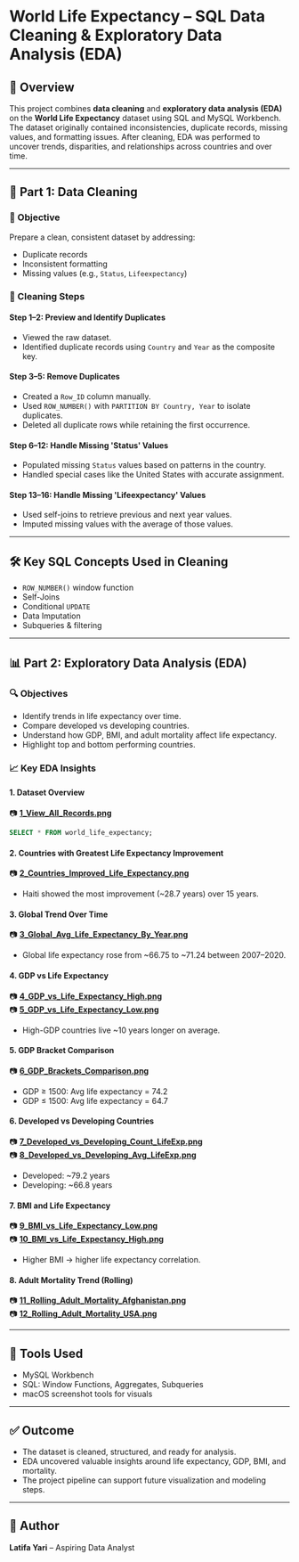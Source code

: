 
# World Life Expectancy – SQL Data Cleaning & Exploratory Data Analysis (EDA)

## 🧾 Overview
This project combines **data cleaning** and **exploratory data analysis (EDA)** on the **World Life Expectancy** dataset using SQL and MySQL Workbench. The dataset originally contained inconsistencies, duplicate records, missing values, and formatting issues. After cleaning, EDA was performed to uncover trends, disparities, and relationships across countries and over time.

---

## 🧹 Part 1: Data Cleaning

### 📌 Objective
Prepare a clean, consistent dataset by addressing:
- Duplicate records
- Inconsistent formatting
- Missing values (e.g., `Status`, `Lifeexpectancy`)

### 🧪 Cleaning Steps

#### Step 1–2: Preview and Identify Duplicates
- Viewed the raw dataset.
- Identified duplicate records using `Country` and `Year` as the composite key.

#### Step 3–5: Remove Duplicates
- Created a `Row_ID` column manually.
- Used `ROW_NUMBER()` with `PARTITION BY Country, Year` to isolate duplicates.
- Deleted all duplicate rows while retaining the first occurrence.

#### Step 6–12: Handle Missing 'Status' Values
- Populated missing `Status` values based on patterns in the country.
- Handled special cases like the United States with accurate assignment.

#### Step 13–16: Handle Missing 'Lifeexpectancy' Values
- Used self-joins to retrieve previous and next year values.
- Imputed missing values with the average of those values.

---

## 🛠️ Key SQL Concepts Used in Cleaning
- `ROW_NUMBER()` window function
- Self-Joins
- Conditional `UPDATE`
- Data Imputation
- Subqueries & filtering

---

## 📊 Part 2: Exploratory Data Analysis (EDA)

### 🔍 Objectives
- Identify trends in life expectancy over time.
- Compare developed vs developing countries.
- Understand how GDP, BMI, and adult mortality affect life expectancy.
- Highlight top and bottom performing countries.

### 📈 Key EDA Insights

#### 1. Dataset Overview  
📷 **[1_View_All_Records.png](./Exploratory\Data\Analysis/Screenshots/01_View_All_Records.png)**  
```sql
SELECT * FROM world_life_expectancy;
```

#### 2. Countries with Greatest Life Expectancy Improvement  
📷 **[2_Countries_Improved_Life_Expectancy.png](./Exploratory\Data\Analysis/Screenshots/02_Countries_Improved_Life_Expectancy.png)**  
- Haiti showed the most improvement (~28.7 years) over 15 years.

#### 3. Global Trend Over Time  
📷 **[3_Global_Avg_Life_Expectancy_By_Year.png](./Exploratory\Data\Analysis/Screenshots/03_Global_Avg_Life_Expectancy_By_Year.png)**  
- Global life expectancy rose from ~66.75 to ~71.24 between 2007–2020.

#### 4. GDP vs Life Expectancy  
📷 **[4_GDP_vs_Life_Expectancy_High.png](./Exploratory\Data\Analysis/Screenshots/04_GDP_vs_Life_Expectancy_High.png)**  
📷 **[5_GDP_vs_Life_Expectancy_Low.png](./Exploratory\Data\Analysis/Screenshots/05_GDP_vs_Life_Expectancy_Low.png)**  
- High-GDP countries live ~10 years longer on average.

#### 5. GDP Bracket Comparison  
📷 **[6_GDP_Brackets_Comparison.png](./Exploratory\Data\Analysis/Screenshots/6_GDP_Brackets_Comparison.png)**  
- GDP ≥ 1500: Avg life expectancy = 74.2  
- GDP ≤ 1500: Avg life expectancy = 64.7  

#### 6. Developed vs Developing Countries  
📷 **[7_Developed_vs_Developing_Count_LifeExp.png](./Exploratory\Data\Analysis/Screenshots/7_Developed_vs_Developing_Count_LifeExp.png)**  
📷 **[8_Developed_vs_Developing_Avg_LifeExp.png](./Exploratory\DataAnalysis/Screenshots/8_Developed_vs_Developing_Avg_LifeExp.png)**  
- Developed: ~79.2 years  
- Developing: ~66.8 years  

#### 7. BMI and Life Expectancy  
📷 **[9_BMI_vs_Life_Expectancy_Low.png](./Exploratory\Data\Analysis/Screenshots/9_BMI_vs_Life_Expectancy_Low.png)**  
📷 **[10_BMI_vs_Life_Expectancy_High.png](./Exploratory\Data\Analysis/Screenshots/10_BMI_vs_Life_Expectancy_High.png)**  
- Higher BMI → higher life expectancy correlation.

#### 8. Adult Mortality Trend (Rolling)  
📷 **[11_Rolling_Adult_Mortality_Afghanistan.png](./Exploratory\Data\Analysis/Screenshots/11_Rolling_Adult_Mortality_Afghanistan.png)**  
📷 **[12_Rolling_Adult_Mortality_USA.png](./Exploratory\Data\Analysis/Screenshots/12_Rolling_Adult_Mortality_USA.png)**  

---

## 🧰 Tools Used
- MySQL Workbench
- SQL: Window Functions, Aggregates, Subqueries
- macOS screenshot tools for visuals

---

## ✅ Outcome
- The dataset is cleaned, structured, and ready for analysis.
- EDA uncovered valuable insights around life expectancy, GDP, BMI, and mortality.
- The project pipeline can support future visualization and modeling steps.

---

## 👤 Author
**Latifa Yari** – Aspiring Data Analyst  